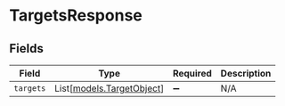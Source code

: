 # TargetsResponse


## Fields

| Field                                                  | Type                                                   | Required                                               | Description                                            |
| ------------------------------------------------------ | ------------------------------------------------------ | ------------------------------------------------------ | ------------------------------------------------------ |
| `targets`                                              | List[[models.TargetObject](../models/targetobject.md)] | :heavy_minus_sign:                                     | N/A                                                    |